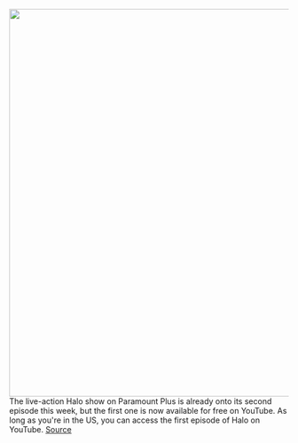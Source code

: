 <img src='https://cdn.vox-cdn.com/thumbor/U2S5tVGrhKi1YnazguxRrg1uX30=/0x0:3000x2000/1200x800/filters:focal(1260x760:1740x1240)/cdn.vox-cdn.com/uploads/chorus_image/image/70697432/Halo_101_5450_RT.0.jpeg' width='700px' /><br/>
The live-action Halo show on Paramount Plus is already onto its second episode this week, but the first one is now available for free on YouTube. As long as you're in the US, you can access the first episode of Halo on YouTube.
<a href='https://www.theverge.com/2022/4/1/23006019/halo-tv-show-first-episode-free-youtube'> Source <a/>